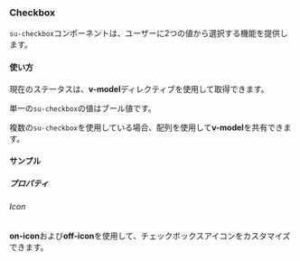 ### Checkbox

`su-checkbox`コンポーネントは、ユーザーに2つの値から選択する機能を提供します。

<su-divider class="mb-8" />

#### 使い方

現在のステータスは、**v-model**ディレクティブを使用して取得できます。

単一の`su-checkbox`の値はブール値です。

<example file='SuCheckbox/uses1' />

複数の`su-checkbox`を使用している場合、配列を使用して**v-model**を共有できます。

<example file='SuCheckbox/uses2' />

#### サンプル

##### プロパティ

###### Icon

**on-icon**および**off-icon**を使用して、チェックボックスアイコンをカスタマイズできます。

<example file='SuCheckbox/props/icon' />